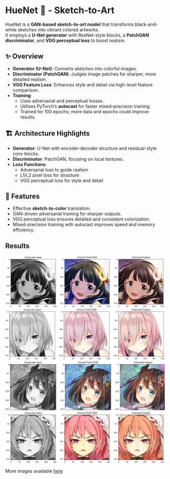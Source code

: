 # HueNet 🎨 - Sketch-to-Art

HueNet is a **GAN-based sketch-to-art model** that transforms black-and-white sketches into vibrant colored artworks.  
It employs a **U-Net generator** with ResNet-style blocks, a **PatchGAN discriminator**, and **VGG perceptual loss** to boost realism.

## ✨ Overview  

- **Generator (U-Net)**: Converts sketches into colorful images.  
- **Discriminator (PatchGAN)**: Judges image patches for sharper, more detailed realism.  
- **VGG Feature Loss**: Enhances style and detail via high-level feature comparison.  
- **Training**:  
  - Uses adversarial and perceptual losses.  
  - Utilizes PyTorch’s **autocast** for faster mixed-precision training.  
  - Trained for 100 epochs; more data and epochs could improve results.

## 🏗️ Architecture Highlights  

- **Generator**: U-Net with encoder-decoder structure and residual-style conv blocks.  
- **Discriminator**: PatchGAN, focusing on local textures.  
- **Loss Functions**:  
  - Adversarial loss to guide realism  
  - L1/L2 pixel loss for structure  
  - VGG perceptual loss for style and detail  

## 🚀 Features  

- Effective **sketch-to-color** translation.  
- GAN-driven adversarial training for sharper outputs.  
- VGG perceptual loss ensures detailed and consistent colorization.  
- Mixed-precision training with autocast improves speed and memory efficiency.  

## Results  

![Image 1](images/13.png)  
![Image 2](images/11.png)  
![Image 3](images/12.png)  
![Image 4](images/8.png)  

More images available [here](https://github.com/Aryan-Palimkar/Hue-Net/tree/main/images)
